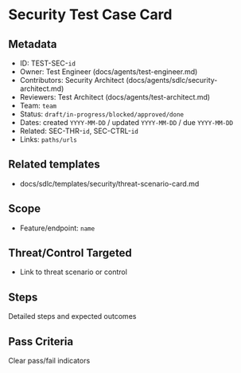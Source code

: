# Security Test Case Card

## Metadata

- ID: TEST-SEC-`id`
- Owner: Test Engineer (docs/agents/test-engineer.md)
- Contributors: Security Architect (docs/agents/sdlc/security-architect.md)
- Reviewers: Test Architect (docs/agents/test-architect.md)
- Team: `team`
- Status: `draft/in-progress/blocked/approved/done`
- Dates: created `YYYY-MM-DD` / updated `YYYY-MM-DD` / due `YYYY-MM-DD`
- Related: SEC-THR-`id`, SEC-CTRL-`id`
- Links: `paths/urls`

## Related templates

- docs/sdlc/templates/security/threat-scenario-card.md

## Scope

- Feature/endpoint: `name`

## Threat/Control Targeted

- Link to threat scenario or control

## Steps

Detailed steps and expected outcomes

## Pass Criteria

Clear pass/fail indicators
